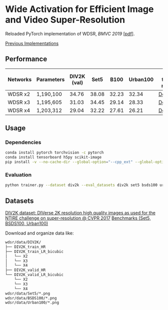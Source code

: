 # Wide Activation for Efficient Image and Video Super-Resolution
Reloaded PyTorch implementation of WDSR, *BMVC 2019* [[pdf]](https://bmvc2019.org/wp-content/uploads/papers/0288-paper.pdf).

[Previous Implementations](https://github.com/JiahuiYu/wdsr_ntire2018)

## Performance
| Networks | Parameters | DIV2K (val) | Set5 | B100 | Urban100 | Pre-trained models | Training command |
| - | - | - | - | - | - | - | - |
| WDSR x2 | 1,190,100 | 34.76 | 38.08 | 32.23 | 32.34 | [Download](https://github.com/ychfan/wdsr/files/4176974/wdsr_x2.zip) |<details><summary>details</summary>```python trainer.py --dataset div2k --eval_datasets div2k set5 bsds100 urban100 --model wdsr --scale 2 --job_dir ./wdsr_x2```</details> |
| WDSR x3 | 1,195,605 | 31.03 | 34.45 | 29.14 | 28.33 | [Download](https://github.com/ychfan/wdsr/files/4176981/wdsr_x3.zip) |<details><summary>details</summary>```python trainer.py --dataset div2k --eval_datasets div2k set5 bsds100 urban100 --model wdsr --scale 3 --job_dir ./wdsr_x3```</details> |
| WDSR x4 | 1,203,312 | 29.04 | 32.22 | 27.61 | 26.21 | [Download](https://github.com/ychfan/wdsr/files/4176985/wdsr_x4.zip) |<details><summary>details</summary>```python trainer.py --dataset div2k --eval_datasets div2k set5 bsds100 urban100 --model wdsr --scale 4 --job_dir ./wdsr_x4```</details> |

## Usage

### Dependencies
```bash
conda install pytorch torchvision -c pytorch
conda install tensorboard h5py scikit-image
pip install -v --no-cache-dir --global-option="--cpp_ext" --global-option="--cuda_ext" git+https://github.com/NVIDIA/apex.git
```

### Evaluation

```bash
python trainer.py --dataset div2k --eval_datasets div2k set5 bsds100 urban100 --model wdsr --scale 2 --job_dir ./wdsr_x2 --eval_only
```

## Datasets
[DIV2K dataset: DIVerse 2K resolution high quality images as used for the NTIRE challenge on super-resolution @ CVPR 2017](https://data.vision.ee.ethz.ch/cvl/DIV2K/)
[Benchmarks (Set5, BSDS100, Urban100)](http://vllab.ucmerced.edu/wlai24/LapSRN/results/SR_testing_datasets.zip)

Download and organize data like: 
```bash
wdsr/data/DIV2K/
├── DIV2K_train_HR
├── DIV2K_train_LR_bicubic
│   └── X2
│   └── X3
│   └── X4
├── DIV2K_valid_HR
└── DIV2K_valid_LR_bicubic
    └── X2
    └── X3
    └── X4
wdsr/data/Set5/*.png
wdsr/data/BSDS100/*.png
wdsr/data/Urban100/*.png
```
